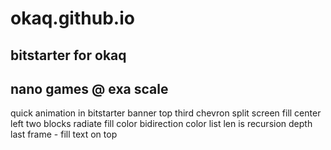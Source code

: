 okaq.github.io
==============
bitstarter for okaq
--------------
nano games @ exa scale
--------------
quick animation in bitstarter banner
top third
chevron split screen fill 
center left two blocks
radiate fill color bidirection
color list len is recursion depth
last frame - fill text on top
